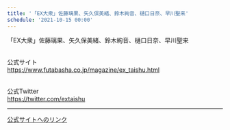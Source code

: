 ```yaml
---
title: '「EX大衆」佐藤璃果、矢久保美緒、鈴木絢音、樋口日奈、早川聖来'
schedule: '2021-10-15 00:00'
---
```


<div id="detailBody"> <p>  「EX大衆」佐藤璃果、矢久保美緒、鈴木絢音、樋口日奈、早川聖来 </p> <p>  <br/>  公式サイト  <br/>  <a href="https://www.futabasha.co.jp/magazine/ex_taishu.html" target="_blank">   https://www.futabasha.co.jp/magazine/ex_taishu.html  </a> </p> <p>  <br/>  公式Twitter  <br/>  <a href="https://twitter.com/extaishu" target="_blank">   https://twitter.com/extaishu  </a> </p></div>

---
[公式サイトへのリンク]('http://www.nogizaka46.com/schedule/2021/10/063241.php?member=mio-yakubo&category=&monthly=202110')